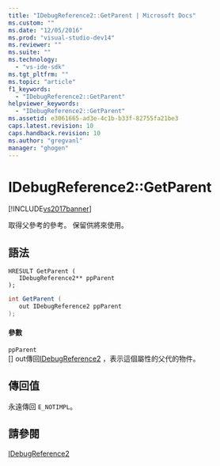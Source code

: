 ```yaml
---
title: "IDebugReference2::GetParent | Microsoft Docs"
ms.custom: ""
ms.date: "12/05/2016"
ms.prod: "visual-studio-dev14"
ms.reviewer: ""
ms.suite: ""
ms.technology: 
  - "vs-ide-sdk"
ms.tgt_pltfrm: ""
ms.topic: "article"
f1_keywords: 
  - "IDebugReference2::GetParent"
helpviewer_keywords: 
  - "IDebugReference2::GetParent"
ms.assetid: e3061665-ad3e-4c1b-b33f-82755fa21be3
caps.latest.revision: 10
caps.handback.revision: 10
ms.author: "gregvanl"
manager: "ghogen"
---
```

# IDebugReference2::GetParent
[!INCLUDE[vs2017banner](../../../code-quality/includes/vs2017banner.md)]

取得父參考的參考。  保留供將來使用。  
  
## 語法  
  
```cpp#  
HRESULT GetParent (   
   IDebugReference2** ppParent  
);  
```  
  
```c#  
int GetParent (   
   out IDebugReference2 ppParent  
);  
```  
  
#### 參數  
 `ppParent`  
 \[\] out傳回[IDebugReference2](../../../extensibility/debugger/reference/idebugreference2.md) ，表示這個屬性的父代的物件。  
  
## 傳回值  
 永遠傳回 `E_NOTIMPL`。  
  
## 請參閱  
 [IDebugReference2](../../../extensibility/debugger/reference/idebugreference2.md)